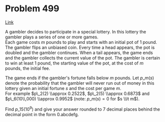 # Problem 499

[Link](https://projecteuler.net/problem=499)

A gambler decides to participate in a special lottery. In this lottery the gambler plays a series of one or more games.  
Each game costs $m$ pounds to play and starts with an initial pot of $1$ pound. The gambler flips an unbiased coin. Every time a head appears, the pot is doubled and the gambler continues. When a tail appears, the game ends and the gambler collects the current value of the pot. The gambler is certain to win at least $1$ pound, the starting value of the pot, at the cost of $m$ pounds, the initial fee.

The game ends if the gambler's fortune falls below $m$ pounds. Let $p\_m(s)$ denote the probability that the gambler will never run out of money in this lottery given an initial fortune $s$ and the cost per game $m$.  
For example $p\_2(2) \\approx 0.2522$, $p\_2(5) \\approx 0.6873$ and $p\_6(10\\,000) \\approx 0.9952$ (note: $p\_m(s) = 0$ for $s \\lt m$).

Find $p\_{15}(10^9)$ and give your answer rounded to $7$ decimal places behind the decimal point in the form 0.abcdefg.